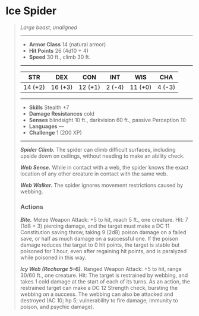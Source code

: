 # Ice Spider
>*Large beast, unaligned*
>___
>- **Armor Class** 14 (natural armor)
>- **Hit Points** 26 (4d10 + 4)
>- **Speed** 30 ft., climb 30 ft.
>___
>|STR|DEX|CON|INT|WIS|CHA|
>|:---:|:---:|:---:|:---:|:---:|:---:|
>|14 (+2)|16 (+3)|12 (+1)|2 (-4)|11 (+0)|4 (-3)|
>___
>- **Skills** Stealth +7
>- **Damage Resistances** cold
>- **Senses** blindsight 10 ft., darkvision 60 ft., passive Perception 10
>- **Languages** —
>- **Challenge** 1 (200 XP)
>___
>***Spider Climb.*** The spider can climb difficult surfaces, including upside down on ceilings, without needing to make an ability check.  
>
>***Web Sense.*** While in contact with a web, the spider knows the exact location of any other creature in contact with the same web.  
>
>***Web Walker.*** The spider ignores movement restrictions caused by webbing.  
>
>### Actions
>***Bite.*** Melee Weapon Attack: +5 to hit, reach 5 ft., one creature. Hit: 7 (1d8 + 3) piercing damage, and the target must make a DC 11 Constitution saving throw, taking 9 (2d8) poison damage on a failed save, or half as much damage on a successful one. If the poison damage reduces the target to 0 hit points, the target is stable but poisoned for 1 hour, even after regaining hit points, and is paralyzed while poisoned in this way.  
>
>***Icy Web (Recharge 5–6).*** Ranged Weapon Attack: +5 to hit, range 30/60 ft., one creature. Hit: The target is restrained by webbing, and takes 1 cold damage at the start of each of its turns. As an action, the restrained target can make a DC 12 Strength check, bursting the webbing on a success. The webbing can also be attacked and destroyed (AC 10; hp 5; vulnerability to fire damage; immunity to poison, and psychic damage).